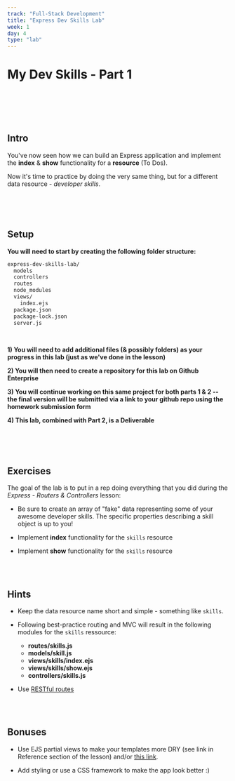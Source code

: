 ```yaml
---
track: "Full-Stack Development"
title: "Express Dev Skills Lab"
week: 1
day: 4
type: "lab"
---
```


# My Dev Skills - Part 1

<br>
<br>
<br>
<br>



## Intro

You've now seen how we can build an Express application and implement the **index** & **show** functionality for a **resource** (To Dos).

Now it's time to practice by doing the very same thing, but for a different data resource - _developer skills_.


<br>
<br>
<br>




## Setup

**You will need to start by creating the following folder structure:**

```bash
express-dev-skills-lab/
  models
  controllers
  routes
  node_modules
  views/
    index.ejs
  package.json
  package-lock.json
  server.js
```

<br>


**1) You will need to add additional files (& possibly folders) as your progress in this lab (just as we've done in the lesson)**

**2) You will then need to create a repository for this lab on Github Enterprise**

**3) You will continue working on this same project for both parts 1 & 2 -- the final version will be submitted via a link to your github repo using the homework submission form**

**4) This lab, combined with Part 2, is a Deliverable**


<br>
<br>
<br>

## Exercises

The goal of the lab is to put in a rep doing everything that you did during the _Express - Routers & Controllers_ lesson:

- Be sure to create an array of "fake" data representing some of your awesome developer skills. The specific properties describing a skill object is up to you! 

- Implement **index** functionality for the `skills` resource

- Implement **show** functionality for the `skills` resource

<br>
<br>

## Hints

- Keep the data resource name short and simple - something like `skills`.

- Following best-practice routing and MVC will result in the following modules for the `skills` ressource:
	- **routes/skills.js**
	- **models/skill.js**
	- **views/skills/index.ejs**
	- **views/skills/show.ejs**
	- **controllers/skills.js**

- Use [RESTful routes](https://gist.github.com/myDeveloperJourney/dfb5b8728c54fce5e0e997ac3ce466a0)

<br>
<br>

## Bonuses

- Use EJS partial views to make your templates more DRY (see link in Reference section of the lesson) and/or [this link](https://www.npmjs.com/package/ejs#includes).

- Add styling or use a CSS framework to make the app look better :)



